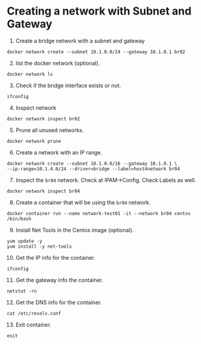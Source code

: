 # Creating a network with Subnet and Gateway
1. Create a bridge network with a subnet and gateway
```
docker network create --subnet 10.1.0.0/24 --gateway 10.1.0.1 br02
```
2. list the docker network (optional).
```
docker network ls
```
3. Check if the bridge interface exists or not.
```
ifconfig
```
4. Inspect network
```
docker network inspect br02
```
5. Prune all unused networks.
```
docker network prune
```
6. Create a network with an IP range.
```
docker network create --subnet 10.1.0.0/16 --gateway 10.1.0.1 \
--ip-range=10.1.4.0/24 --driver=bridge --label=host4network br04
```
7. Inspect the `br04` network. Check at IPAM->Config. Check Labels as well.
```
docker network inspect br04
```
8. Create a container that will be using the `br04` network.
```
docker container run --name network-test01 -it --network br04 centos /bin/bash
```
9. Install Net Tools in the Centos image (optional).
```
yum update -y
yum install -y net-tools
```
10. Get the IP info for the container.
```
ifconfig
```
11. Get the gateway info the container.
```
netstat -rn
```
12. Get the DNS info for the container.
```
cat /etc/resolv.conf
```
13. Exit container.
```
exit
```

